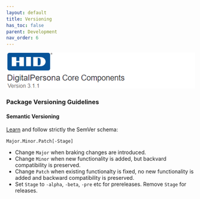 ```yaml
---
layout: default
title: Versioning
has_toc: false
parent: Development
nav_order: 6
---
```


![](../../docs/assets/HID-DPAM-Core.png)
### Package Versioning Guidelines

#### Semantic Versioning

[Learn](https://semver.org/spec/v2.0.0.html) and follow strictly the SemVer schema:

    Major.Minor.Patch[-Stage]

* Change `Major` when braking changes are introduced.
* Change `Minor` when new functionality is added, but backvard compatibility is preserved.
* Change `Patch` when existing functionalty is fixed, no new functionality is added
  and backward compatibility is preserved.
* Set `Stage` to `-alpha`, `-beta`, `-pre` etc for prereleases. Remove `Stage` for releases.
